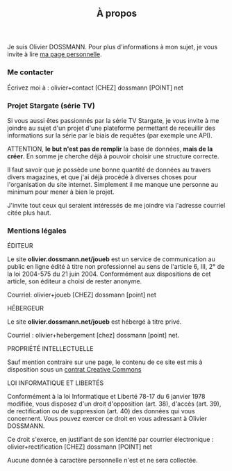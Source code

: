 <section>
  <header class="major"><h2>À propos</h2></header>
  <section class="box">

Je suis Olivier DOSSMANN. Pour plus d'informations à mon sujet, je vous invite à lire [ma page personnelle](https://olivier.dossmann.net/ "Se rendre sur la page d'accueil d'Olivier DOSSMANN").

### Me contacter

Écrivez moi à : olivier+contact [CHEZ] dossmann [POINT] net

### Projet Stargate (série TV)

Si vous aussi êtes passionnés par la série TV Stargate, je vous invite à me joindre au sujet d'un projet d'une plateforme permettant de receuillir des informations sur la série par le biais de requêtes (par exemple une API).

ATTENTION, **le but n'est pas de remplir** la base de données, **mais de la créer**. En somme je cherche déjà à pouvoir choisir une structure correcte.

Il faut savoir que je possède une bonne quantité de données au travers divers magazines, et que j'ai déjà procédé à diverses choses pour l'organisation du site internet. Simplement il me manque une personne au minimum pour mener à bien le projet.

J'invite tout ceux qui seraient intéressés de me joindre via l'adresse courriel citée plus haut.

### Mentions légales

ÉDITEUR

Le site **olivier.dossmann.net/joueb** est un service de communication au public en ligne édité à titre non professionnel au sens de l'article 6, III, 2° de la loi 2004-575 du 21 juin 2004. Conformément aux dispositions de cet article, son éditeur a choisi de rester anonyme.

Courriel: olivier+joueb [CHEZ] dossmann [point] net

HÉBERGEUR

Le site **olivier.dossmann.net/joueb** est hébergé à titre privé.

Courriel : olivier+hebergement [chez] dossmann [point] net.

PROPRIÉTÉ INTELLECTUELLE

Sauf mention contraire sur une page, le contenu de ce site est mis à disposition sous un [contrat Creative Commons](http://creativecommons.org/licenses/by-nc-sa/3.0 "Se rendre sur le site de Creative Commons pour en apprendre plus sur la licence CC-by-nc-sa")

LOI INFORMATIQUE ET LIBERTÉS

Conformément à la loi Informatique et Liberté 78-17 du 6 janvier 1978 modifiée, vous disposez d'un droit d'opposition (art. 38), d'accès (art. 39), de rectification ou de suppression (art. 40) des données qui vous concernent. Vous pouvez exercer ce droit en vous adressant à Olivier DOSSMANN.

Ce droit s'exerce, en justifiant de son identité par courrier électronique : olivier+rectification [CHEZ] dossmann [POINT] net

Aucune donnée à caractère personnelle n'est et ne sera collectée.

</section>
</section>

